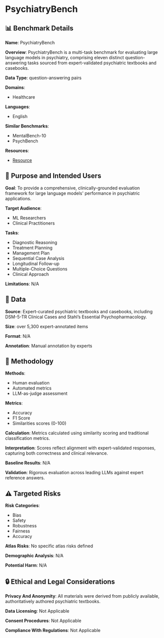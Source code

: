 # PsychiatryBench

## 📊 Benchmark Details

**Name**: PsychiatryBench

**Overview**: PsychiatryBench is a multi-task benchmark for evaluating large language models in psychiatry, comprising eleven distinct question-answering tasks sourced from expert-validated psychiatric textbooks and casebooks.

**Data Type**: question-answering pairs

**Domains**:
- Healthcare

**Languages**:
- English

**Similar Benchmarks**:
- MentalBench-10
- PsychBench

**Resources**:
- [Resource](N/A)

## 🎯 Purpose and Intended Users

**Goal**: To provide a comprehensive, clinically-grounded evaluation framework for large language models' performance in psychiatric applications.

**Target Audience**:
- ML Researchers
- Clinical Practitioners

**Tasks**:
- Diagnostic Reasoning
- Treatment Planning
- Management Plan
- Sequential Case Analysis
- Longitudinal Follow-up
- Multiple-Choice Questions
- Clinical Approach

**Limitations**: N/A

## 💾 Data

**Source**: Expert-curated psychiatric textbooks and casebooks, including DSM-5-TR Clinical Cases and Stahl’s Essential Psychopharmacology.

**Size**: over 5,300 expert-annotated items

**Format**: N/A

**Annotation**: Manual annotation by experts

## 🔬 Methodology

**Methods**:
- Human evaluation
- Automated metrics
- LLM-as-judge assessment

**Metrics**:
- Accuracy
- F1 Score
- Similarities scores (0-100)

**Calculation**: Metrics calculated using similarity scoring and traditional classification metrics.

**Interpretation**: Scores reflect alignment with expert-validated responses, capturing both correctness and clinical relevance.

**Baseline Results**: N/A

**Validation**: Rigorous evaluation across leading LLMs against expert reference answers.

## ⚠️ Targeted Risks

**Risk Categories**:
- Bias
- Safety
- Robustness
- Fairness
- Accuracy

**Atlas Risks**:
No specific atlas risks defined

**Demographic Analysis**: N/A

**Potential Harm**: N/A

## 🔒 Ethical and Legal Considerations

**Privacy And Anonymity**: All materials were derived from publicly available, authoritatively authored psychiatric textbooks.

**Data Licensing**: Not Applicable

**Consent Procedures**: Not Applicable

**Compliance With Regulations**: Not Applicable
